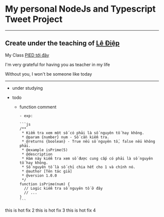 # My personal NodeJs and Typescript Tweet Project

---

## Create under the teaching of [Lê Điệp](https://www.facebook.com/nomadic.lodestar)

My Class [PIED tới đây](https://www.facebook.com/PiedTeam)

I'm very grateful for having you as teacher in my life

Without you, I won't be someone like today

---

- under studying

- todo

  - function comment

        - exp:

        ```js
        /**
         * Kiểm tra xem một số có phải là số nguyên tố hay không.
         * @param {number} num - Số cần kiểm tra.
         * @returns {boolean} - True nếu số nguyên tố, false nếu không phải.
         * @example isPrime(5)
         * @description
         * Hàm này kiểm tra xem số được cung cấp có phải là số nguyên tố hay không.
         * Số nguyên tố là số chỉ chia hết cho 1 và chính nó.
         * @author [Tên tác giả]
         * @version 1.0.0
         */
        function isPrime(num) {
          // Logic kiểm tra số nguyên tố ở đây
          // ...
        }
        ```

this is hot fix 2
this is hot fix 3
this is hot fix 4
